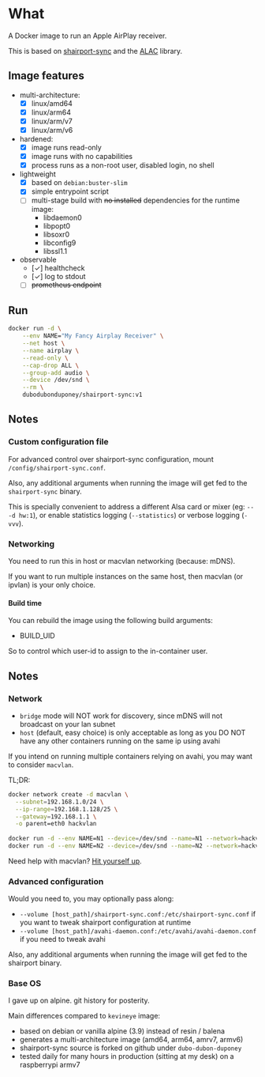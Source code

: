 # What

A Docker image to run an Apple AirPlay receiver.

This is based on [shairport-sync](https://github.com/mikebrady/shairport-sync) and the [ALAC](https://github.com/mikebrady/alac) library.

## Image features

 * multi-architecture:
    * [x] linux/amd64
    * [x] linux/arm64
    * [x] linux/arm/v7
    * [x] linux/arm/v6
 * hardened:
    * [x] image runs read-only
    * [x] image runs with no capabilities
    * [x] process runs as a non-root user, disabled login, no shell
 * lightweight
    * [x] based on `debian:buster-slim`
    * [x] simple entrypoint script
    * [ ] multi-stage build with ~~no installed~~ dependencies for the runtime image:
      * libdaemon0
      * libpopt0
      * libsoxr0
      * libconfig9
      * libssl1.1
 * observable
    * [✓] healthcheck
    * [✓] log to stdout
    * [ ] ~~prometheus endpoint~~

## Run

```bash
docker run -d \
    --env NAME="My Fancy Airplay Receiver" \
    --net host \
    --name airplay \
    --read-only \
    --cap-drop ALL \
    --group-add audio \
    --device /dev/snd \
    --rm \
    dubodubonduponey/shairport-sync:v1
```

## Notes

### Custom configuration file

For advanced control over shairport-sync configuration, mount `/config/shairport-sync.conf`.

Also, any additional arguments when running the image will get fed to the `shairport-sync` binary.

This is specially convenient to address a different Alsa card or mixer (eg: `-- -d hw:1`), or enable statistics logging (`--statistics`) or verbose logging (`-vvv`).

### Networking

You need to run this in host or macvlan networking (because: mDNS).

If you want to run multiple instances on the same host, then macvlan (or ipvlan) is your only choice.

#### Build time

You can rebuild the image using the following build arguments:

 * BUILD_UID
 
So to control which user-id to assign to the in-container user.

## Notes

### Network

 * `bridge` mode will NOT work for discovery, since mDNS will not broadcast on your lan subnet
 * `host` (default, easy choice) is only acceptable as long as you DO NOT have any other containers running on the same ip using avahi

If you intend on running multiple containers relying on avahi, you may want to consider `macvlan`.

TL;DR:

```bash
docker network create -d macvlan \
  --subnet=192.168.1.0/24 \
  --ip-range=192.168.1.128/25 \
  --gateway=192.168.1.1 \
  -o parent=eth0 hackvlan
  
docker run -d --env NAME=N1 --device=/dev/snd --name=N1 --network=hackvlan dubodubonduponey/shairport-sync:v1
docker run -d --env NAME=N2 --device=/dev/snd --name=N2 --network=hackvlan dubodubonduponey/shairport-sync:v1
```

Need help with macvlan?
[Hit yourself up](https://docs.docker.com/network/macvlan/).

### Advanced configuration

Would you need to, you may optionally pass along:
 
 * `--volume [host_path]/shairport-sync.conf:/etc/shairport-sync.conf` if you want to tweak shairport configuration at runtime
 * `--volume [host_path]/avahi-daemon.conf:/etc/avahi/avahi-daemon.conf` if you need to tweak avahi

Also, any additional arguments when running the image will get fed to the shairport binary.

### Base OS

I gave up on alpine. git history for posterity.

Main differences compared to `kevineye` image:

 * based on debian or vanilla alpine (3.9) instead of resin / balena
 * generates a multi-architecture image (amd64, arm64, amrv7, armv6)
 * shairport-sync source is forked on github under `dubo-dubon-duponey`
 * tested daily for many hours in production (sitting at my desk) on a raspberrypi armv7
